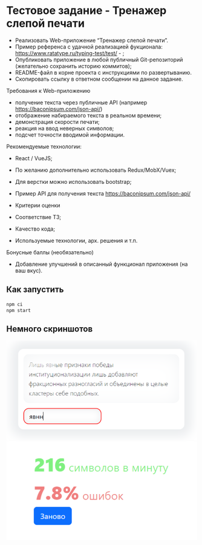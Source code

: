 # Тестовое задание - Тренажер слепой печати
- Реализовать Web-приложение “Тренажер слепой печати”.
- Пример референса с удачной реализацией фукционала: https://www.ratatype.ru/typing-test/test/ - ;
- Опубликовать приложение в любой публичный Git-репозиторий (желательно сохранить историю коммитов);
- README-файл в корне проекта с инструкциями по развертыванию.
- Скопировать ссылку в ответном сообщении на данное задание.

Требования к Web-приложению
- получение текста через публичные API (например https://baconipsum.com/json-api/)
- отображение набираемого текста в реальном времени;
- демонстрация скорости печати;
- реакция на ввод неверных символов;
- подсчет точности вводимой информации.

Рекомендуемые технологии:
- React / VueJS;
- По желанию дополнительно использовать Redux/MobX/Vuex;
- Для верстки можно использовать bootstrap;
- Пример API для получения текста https://baconipsum.com/json-api/

- Критерии оценки
- Соответствие ТЗ;
- Качество кода;
- Используемые технологии, арх. решения и т.п.

Бонусные баллы (необязательно)
- Добавление улучшений в описанный функционал приложения (на ваш вкус).

## Как запустить 

```
npm ci
npm start
```

## Немного скриншотов

![img](./img_1.png)
![img](./img.png)

